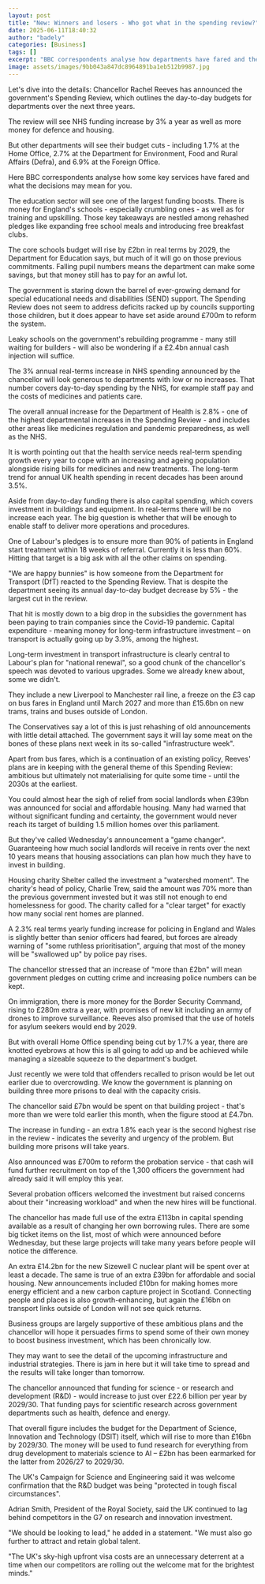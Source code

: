 ```yaml
---
layout: post
title: "New: Winners and losers - Who got what in the spending review?"
date: 2025-06-11T18:40:32
author: "badely"
categories: [Business]
tags: []
excerpt: "BBC correspondents analyse how departments have fared and the impact decisions could have on you."
image: assets/images/9bb043a847dc8964891ba1eb512b9987.jpg
---
```


Let's dive into the details: Chancellor Rachel Reeves has announced the government's Spending Review, which outlines the day-to-day budgets for departments over the next three years.

The review will see NHS funding increase by 3% a year as well as more money for defence and housing. 

But other departments will see their budget cuts - including 1.7% at the Home Office, 2.7% at the Department for Environment, Food and Rural Affairs (Defra), and 6.9% at the Foreign Office.

Here BBC correspondents analyse how some key services have fared and what the decisions may mean for you.

The education sector will see one of the largest funding boosts. There is money for England's schools - especially crumbling ones - as well as for training and upskilling. Those key takeaways are nestled among rehashed pledges like expanding free school meals and introducing free breakfast clubs.

The core schools budget will rise by £2bn in real terms by 2029, the Department for Education says, but much of it will go on those previous commitments. Falling pupil numbers means the department can make some savings, but that money still has to pay for an awful lot.

The government is staring down the barrel of ever-growing demand for special educational needs and disabilities (SEND) support. The Spending Review does not seem to address deficits racked up by councils supporting those children, but it does appear to have set aside around £700m to reform the system.

Leaky schools on the government's rebuilding programme - many still waiting for builders - will also be wondering if a £2.4bn annual cash injection will suffice.

The 3% annual real-terms increase in NHS spending announced by the chancellor will look generous to departments with low or no increases. That number covers day-to-day spending by the NHS, for example staff pay and the costs of medicines and patients care.

The overall annual increase for the Department of Health is 2.8% - one of the highest departmental increases in the Spending Review - and includes other areas like medicines regulation and pandemic preparedness, as well as the NHS.

It is worth pointing out that the health service needs real-term spending growth every year to cope with an increasing and ageing population alongside rising bills for medicines and new treatments. The long-term trend for annual UK health spending in recent decades has been around 3.5%.

Aside from day-to-day funding there is also capital spending, which covers investment in buildings and equipment. In real-terms there will be no increase each year. The big question is whether that will be enough to enable staff to deliver more operations and procedures.

One of Labour's pledges is to ensure more than 90% of patients in England start treatment within 18 weeks of referral. Currently it is less than 60%. Hitting that target is a big ask with all the other claims on spending.

"We are happy bunnies" is how someone from the Department for Transport (DfT) reacted to the Spending Review. That is despite the department seeing its annual day-to-day budget decrease by 5% - the largest cut in the review.

That hit is mostly down to a big drop in the subsidies the government has been paying to train companies since the Covid-19 pandemic. Capital expenditure - meaning money for long-term infrastructure investment – on transport is actually going up by 3.9%, among the highest.

Long-term investment in transport infrastructure is clearly central to Labour's plan for "national renewal", so a good chunk of the chancellor's speech was devoted to various upgrades. Some we already knew about, some we didn't.

They include a new Liverpool to Manchester rail line, a freeze on the £3 cap on bus fares in England until March 2027 and more than £15.6bn on new trams, trains and buses outside of London.

The Conservatives say a lot of this is just rehashing of old announcements with little detail attached. The government says it will lay some meat on the bones of these plans next week in its so-called "infrastructure week".

Apart from bus fares, which is a continuation of an existing policy, Reeves' plans are in keeping with the general theme of this Spending Review: ambitious but ultimately not materialising for quite some time - until the 2030s at the earliest.

You could almost hear the sigh of relief from social landlords when £39bn was announced for social and affordable housing. Many had warned that without significant funding and certainty, the government would never reach its target of building 1.5 million homes over this parliament.

But they've called Wednesday's announcement a "game changer". Guaranteeing how much social landlords will receive in rents over the next 10 years means that housing associations can plan how much they have to invest in building.

Housing charity Shelter called the investment a "watershed moment". The charity's head of policy, Charlie Trew, said the amount was 70% more than the previous government invested but it was still not enough to end homelessness for good. The charity called for a "clear target" for exactly how many social rent homes are planned.

A 2.3% real terms yearly funding increase for policing in England and Wales is slightly better than senior officers had feared, but forces are already warning of "some ruthless prioritisation", arguing that most of the money will be "swallowed up" by police pay rises.

The chancellor stressed that an increase of "more than £2bn" will mean government pledges on cutting crime and increasing police numbers can be kept.

On immigration, there is more money for the Border Security Command, rising to £280m extra a year, with promises of new kit including an army of drones to improve surveillance. Reeves also promised that the use of hotels for asylum seekers would end by 2029.

But with overall Home Office spending being cut by 1.7% a year, there are knotted eyebrows at how this is all going to add up and be achieved while managing a sizeable squeeze to the department's budget.

Just recently we were told that offenders recalled to prison would be let out earlier due to overcrowding. We know the government is planning on building three more prisons to deal with the capacity crisis.

The chancellor said £7bn would be spent on that building project - that's more than we were told earlier this month, when the figure stood at £4.7bn.

The increase in funding - an extra 1.8% each year is the second highest rise in the review - indicates the severity and urgency of the problem. But building more prisons will take years.

Also announced was £700m to reform the probation service - that cash will fund further recruitment on top of the 1,300 officers the government had already said it will employ this year.

Several probation officers welcomed the investment but raised concerns about their "increasing workload" and when the new hires will be functional.

The chancellor has made full use of the extra £113bn in capital spending available as a result of changing her own borrowing rules. There are some big ticket items on the list, most of which were announced before Wednesday, but these large projects will take many years before people will notice the difference.

An extra £14.2bn for the new Sizewell C nuclear plant will be spent over at least a decade. The same is true of an extra £39bn for affordable and social housing. New announcements included £10bn for making homes more energy efficient and a new carbon capture project in Scotland. Connecting people and places is also growth-enhancing, but again the £16bn on transport links outside of London will not see quick returns.

Business groups are largely supportive of these ambitious plans and the chancellor will hope it persuades firms to spend some of their own money to boost business investment, which has been chronically low. 

They may want to see the detail of the upcoming infrastructure and industrial strategies. There is jam in here but it will take time to spread and the results will take longer than tomorrow.

The chancellor announced that funding for science - or research and development (R&D) - would increase to just over £22.6 billion per year by 2029/30. That funding pays for scientific research across government departments such as health, defence and energy.

That overall figure includes the budget for the Department of Science, Innovation and Technology (DSIT) itself, which will rise to more than £16bn by 2029/30. The money will be used to fund research for everything from drug development to materials science to AI – £2bn has been earmarked for the latter from 2026/27 to 2029/30.

The UK's Campaign for Science and Engineering said it was welcome confirmation that the R&D budget was being "protected in tough fiscal circumstances".

Adrian Smith, President of the Royal Society, said the UK continued to lag behind competitors in the G7 on research and innovation investment.

"We should be looking to lead," he added in a statement. "We must also go further to attract and retain global talent. 

"The UK's sky-high upfront visa costs are an unnecessary deterrent at a time when our competitors are rolling out the welcome mat for the brightest minds."

